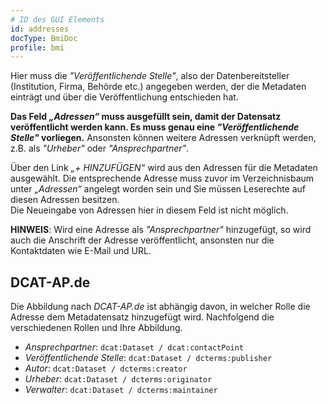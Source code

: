 ```yaml
---
# ID des GUI Elements
id: addresses
docType: BmiDoc
profile: bmi
---
```


Hier muss die *"Veröffentlichende Stelle"*, also der Datenbereitsteller (Institution, Firma, Behörde etc.) angegeben werden, der die Metadaten einträgt und über die Veröffentlichung entschieden hat.

**Das Feld *„Adressen“* muss ausgefüllt sein, damit der Datensatz veröffentlicht werden kann. Es muss genau eine *"Veröffentlichende Stelle"* vorliegen.**
Ansonsten können weitere Adressen verknüpft werden, z.B. als *"Urheber"* oder *"Ansprechpartner"*.

Über den Link *„+ HINZUFÜGEN“* wird aus den Adressen für die Metadaten ausgewählt. Die entsprechende Adresse muss zuvor im Verzeichnisbaum unter *„Adressen“* angelegt worden sein und Sie müssen Leserechte auf diesen Adressen besitzen.<br />
Die Neueingabe von Adressen hier in diesem Feld ist nicht möglich.


**HINWEIS**: Wird eine Adresse als *"Ansprechpartner"* hinzugefügt, so wird auch die Anschrift der Adresse veröffentlicht, ansonsten nur die Kontaktdaten wie E-Mail und URL.

## DCAT-AP.de
Die Abbildung nach *DCAT-AP.de* ist abhängig davon, in welcher Rolle die Adresse dem Metadatensatz hinzugefügt wird. Nachfolgend die verschiedenen Rollen und Ihre Abbildung.
* *Ansprechpartner*: `dcat:Dataset / dcat:contactPoint`
* *Veröffentlichende Stelle*: `dcat:Dataset / dcterms:publisher`
* *Autor*: `dcat:Dataset / dcterms:creator`
* *Urheber*: `dcat:Dataset / dcterms:originator`
* *Verwalter*: `dcat:Dataset / dcterms:maintainer`
